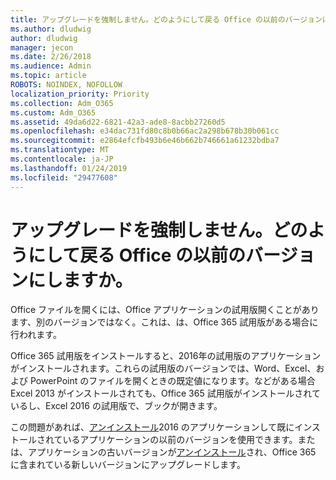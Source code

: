 ```yaml
---
title: アップグレードを強制しません。どのようにして戻る Office の以前のバージョンにしますか。
ms.author: dludwig
author: dludwig
manager: jecon
ms.date: 2/26/2018
ms.audience: Admin
ms.topic: article
ROBOTS: NOINDEX, NOFOLLOW
localization_priority: Priority
ms.collection: Adm_O365
ms.custom: Adm_O365
ms.assetid: 49da6d22-6821-42a3-ade8-8acbb27260d5
ms.openlocfilehash: e34dac731fd80c8b0b66ac2a298b678b30b061cc
ms.sourcegitcommit: e2864efcfb493b6e46b662b746661a61232bdba7
ms.translationtype: MT
ms.contentlocale: ja-JP
ms.lasthandoff: 01/24/2019
ms.locfileid: "29477608"
---
```

# <a name="dont-force-me-to-upgrade-how-do-i-go-back-to-the-previous-office-version"></a>アップグレードを強制しません。どのようにして戻る Office の以前のバージョンにしますか。

Office ファイルを開くには、Office アプリケーションの試用版開くことがあります、別のバージョンではなく。これは、は、Office 365 試用版がある場合に行われます。 
  
Office 365 試用版をインストールすると、2016年の試用版のアプリケーションがインストールされます。これらの試用版のバージョンでは、Word、Excel、および PowerPoint のファイルを開くときの既定値になります。などがある場合 Excel 2013 がインストールされても、Office 365 試用版がインストールされているし、Excel 2016 の試用版で、ブックが開きます。 
  
この問題があれば、[アンインストール](https://support.office.com/article/9dd49b83-264a-477a-8fcc-2fdf5dbf61d8.aspx)2016 のアプリケーションして既にインストールされているアプリケーションの以前のバージョンを使用できます。または、アプリケーションの古いバージョンが[アンインストール](https://support.office.com/article/9dd49b83-264a-477a-8fcc-2fdf5dbf61d8.aspx)され、Office 365 に含まれている新しいバージョンにアップグレードします。 
  

